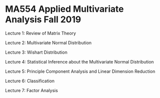 # MA554 Applied Multivariate Analysis Fall 2019
Lecture 1: Review of Matrix Theory

Lecture 2: Multivariate Normal Distribution

Lecture 3: Wishart Distribution

Lecture 4: Statistical Inference about the Multivariate Normal Distribution

Lecture 5: Principle Component Analysis and Linear Dimension Reduction

Lecture 6: Classification

Lecture 7: Factor Analysis

